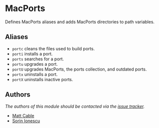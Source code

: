 # MacPorts

Defines MacPorts aliases and adds MacPorts directories to path variables.

## Aliases

- `portc` cleans the files used to build ports.
- `porti` installs a port.
- `ports` searches for a port.
- `portu` upgrades a port.
- `portU` upgrades MacPorts, the ports collection, and outdated ports.
- `portx` uninstalls a port.
- `portX` uninstalls inactive ports.

## Authors

*The authors of this module should be contacted via the [issue tracker][1].*

- [Matt Cable](https://github.com/curiousstranger)
- [Sorin Ionescu](https://github.com/sorin-ionescu)

[1]: https://github.com/zsh-users/prezto/issues
